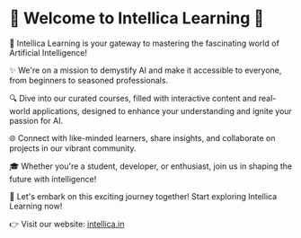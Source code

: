 # 🚀 Welcome to Intellica Learning 🤖

🌟 Intellica Learning is your gateway to mastering the fascinating world of Artificial Intelligence!

✨ We're on a mission to demystify AI and make it accessible to everyone, from beginners to seasoned professionals.

🔍 Dive into our curated courses, filled with interactive content and real-world applications, designed to enhance your understanding and ignite your passion for AI.

🌐 Connect with like-minded learners, share insights, and collaborate on projects in our vibrant community.

🎓 Whether you're a student, developer, or enthusiast, join us in shaping the future with intelligence!

🚀 Let's embark on this exciting journey together! Start exploring Intellica Learning now!

👉 Visit our website: [intellica.in](https://www.intellica.in)
